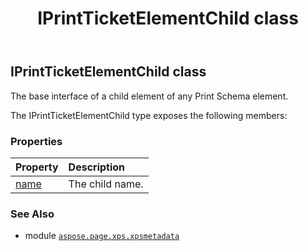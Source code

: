 ﻿---
title: IPrintTicketElementChild class
second_title: Aspose.Page for Python via .NET API References
description: 
type: docs
weight: 370
url: /python-net/aspose.page.xps.xpsmetadata/iprintticketelementchild/
is_root: false
---

## IPrintTicketElementChild class

The base interface of a child element of any Print Schema element.



The IPrintTicketElementChild type exposes the following members:

### Properties
| Property | Description |
| :- | :- |
| [name](/page/python-net/aspose.page.xps.xpsmetadata/iprintticketelementchild/name) | The child name. |



### See Also
* module [`aspose.page.xps.xpsmetadata`](..)
